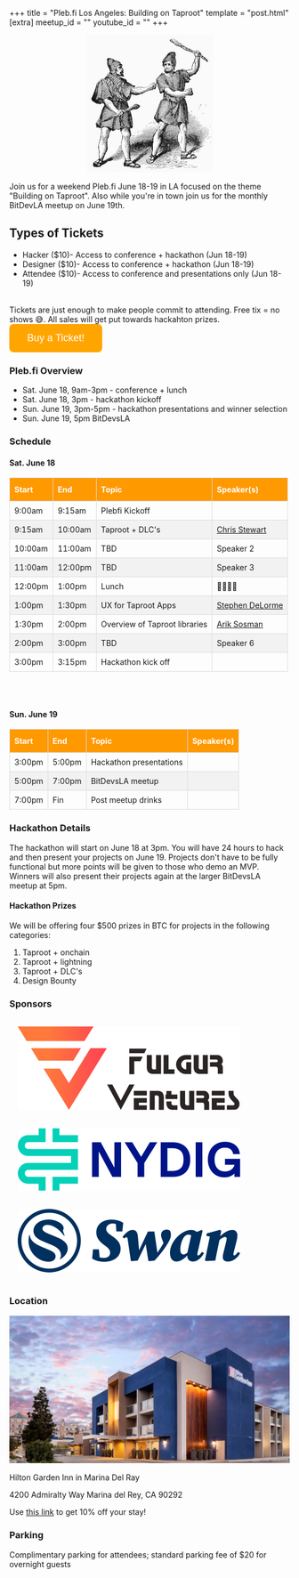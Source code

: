 +++
title = "Pleb.fi Los Angeles: Building on Taproot"
template = "post.html"
[extra]
meetup_id = ""
youtube_id = ""
+++

<style>

td, th {
  border: 1px solid #ddd;
  padding: 8px;
}

tr:nth-child(even){background-color: #f2f2f2;}

tr:hover {background-color: #ddd;}

th {
  padding-top: 12px;
  padding-bottom: 12px;
  text-align: left;
  background-color: #FF9900;
  color: white;
}
</style>

<div style="text-align: center;">

![Roman Plebeians](/plebfi/roman-plebeians-granger.jpg "Roman Plebeians")

</div>

Join us for a weekend Pleb.fi June 18-19 in LA focused on the theme "Building on Taproot".
Also while you're in town join us for the monthly BitDevLA meetup on June 19th.

## Types of Tickets
* Hacker ($10)- Access to conference + hackathon (Jun 18-19)
* Designer ($10)- Access to conference + hackathon (Jun 18-19)
* Attendee ($10)- Access to conference and presentations only (Jun 18-19)
<br>
Tickets are just enough to make people commit to attending. Free tix = no shows 😅. All sales will get put towards hackahton prizes.

<form action="https://btcpay602301.lndyn.com/apps/3vCeTukH4hGgf9LVFiQwJ8LS2qUN/pos" method="get" target="_blank">
    <button type="submit" 
        style="
            background-color: orange;
            border: none;
            color: white; padding: 15px 32px;
            text-align: center;
            text-decoration: none;
            display: inline-block;
            font-size: 18px;
            border-radius: 8px;
            transition-duration: 0.4s;
        " 
    >Buy a Ticket!</button>
</form>

### Pleb.fi Overview

* Sat. June 18, 9am-3pm - conference + lunch
* Sat. June 18, 3pm - hackathon kickoff
* Sun. June 19, 3pm-5pm - hackathon presentations and winner selection
* Sun. June 19, 5pm BitDevsLA

### Schedule

#### Sat. June 18
| Start | End | Topic | Speaker(s) |
| --- | --- | --- | --- |
| 9:00am | 9:15am | Plebfi Kickoff| |
| 9:15am | 10:00am | Taproot + DLC's | [Chris Stewart](https://twitter.com/Chris_Stewart_5) |
| 10:00am | 11:00am | TBD | Speaker 2 |
| 11:00am | 12:00pm | TBD | Speaker 3 |
| 12:00pm | 1:00pm | Lunch | 🍕🌮🍺🥤 |
| 1:00pm | 1:30pm | UX for Taproot Apps | [Stephen DeLorme](https://twitter.com/StephenDeLorme) |
| 1:30pm | 2:00pm | Overview of Taproot libraries | [Arik Sosman](https://twitter.com/arikaleph) |
| 2:00pm | 3:00pm | TBD | Speaker 6 |
| 3:00pm | 3:15pm | Hackathon kick off | |

<br/>
<br/>

#### Sun. June 19
| Start | End  | Topic | Speaker(s) |
| --- | --- | --- | --- |
| 3:00pm | 5:00pm | Hackathon presentations | |
| 5:00pm | 7:00pm | BitDevsLA meetup | |
| 7:00pm | Fin | Post meetup drinks | |

### Hackathon Details

The hackathon will start on June 18 at 3pm. You will have 24 hours to hack and then present your projects on June 19. Projects don't have to be fully functional but more points will be given to those who demo an MVP. Winners will also present their projects again at the larger BitDevsLA meetup at 5pm.

#### Hackathon Prizes
We will be offering four $500 prizes in BTC for projects in the following categories:
1. Taproot + onchain
2. Taproot + lightning
3. Taproot + DLC's
4. Design Bounty

### Sponsors

<div style="img-align:left;inline-block;padding:0px">

<style>
.logo img { padding: 15px; }
</style>

<span class="logo">

[![Fulgur Ventures](/plebfi/fulgur_ventures.svg "Fulgur Ventures")](https://fulgur.ventures/)
[![NY DIG](/plebfi/nydig.svg "NY DIG")](https://nydig.com/)
[![Swan Bitcoin](/plebfi/swan.svg "Swan Bitcoin")](https://app.swanbitcoin.com/)

</span>
</div>

### Location

![image](/plebfi/hotel.png)

Hilton Garden Inn in Marina Del Ray

4200 Admiralty Way Marina del Rey, CA 90292

Use [this link](https://www.hilton.com/en/book/reservation/deeplink/?ctyhocn=LAXDRGI&corporateCode=2686546) to get 10% off your stay!

### Parking

Complimentary parking for attendees; standard parking fee of $20 for overnight guests




